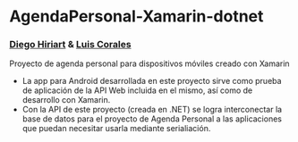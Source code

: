 # AgendaPersonal-Xamarin-dotnet
### [Diego Hiriart](https://github.com/Diego-Hiriart) & [Luis Corales](https://github.com/LuisCorales)
Proyecto de agenda personal para dispositivos móviles creado con Xamarin

- La app para Android desarrollada en este proyecto sirve como prueba de aplicación de la API Web incluida en el mismo, así como de desarrollo con Xamarin.
- Con la API de este proyecto (creada en .NET) se logra interconectar la base de datos para el proyecto de Agenda Personal a las aplicaciones que puedan necesitar usarla mediante serialiación.
